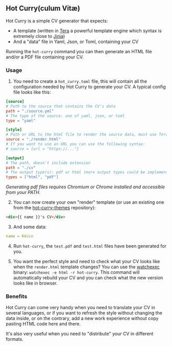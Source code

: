 ## Hot Curry(culum Vitæ)

Hot Curry is a simple CV generator that expects:

- A template (written in [Tera](https://tera.netlify.app/docs/) a powerful template engine which syntax is extremely close to [Jinja](https://jinja.palletsprojects.com/en/3.0.x/))
- And a "data" file in Yaml, Json, or Toml, containing your CV

Running the `hot-curry` command you can then generate an HTML file and/or a PDF file containing your CV.

### Usage

1. You need to create a `hot_curry.toml` file, this will contain all the configuration needed by Hot Curry to generate your CV. A typical config file looks like this:

```toml
[source]
# Path to the source that contains the CV's data
path = "./source.yml"
# The type of the source: one of yaml, json, or toml
type = "yaml"

[style]
# Path or URL to the html file to render the source data, must use Tera's syntax
source = "./render.html"
# If you want to use an URL you can use the following syntax:
# source = {url = "https://..."}

[output]
# The path, doesn't include extension
path = "./cv"
# The output type(s): pdf or html (more output types could be implemented in the future)
types = ["html", "pdf"]
```

_Generating pdf files requires Chromium or Chrome installed and accessible from your PATH._

2. You can now create your own "render" template (or use an existing one from the [hot-curry-themes](https://github.com/gaku-sei/hot-curry-themes/) repository):

```html
<div>{{ name }}'s CV</div>
```

3. And some data:

```yaml
name = Kévin
```

4. Run `hot-curry`, the `test.pdf` and `test.html` files have been generated for you.

5. You want the perfect style and need to check what your CV looks like when the `render.html` template changes? You can use the [watchexec](https://github.com/watchexec/watchexec) binary: `watchexec -e html -r hot-curry`. This command will automatically rebuild your CV and you can check what the new version looks like in browser.

### Benefits

Hot Curry can come very handy when you need to translate your CV in several languages, or if you want to refresh the style without changing the data inside, or on the contrary, add a new work experience without copy pasting HTML code here and there.

It's also very useful when you need to "distribute" your CV in different formats.
